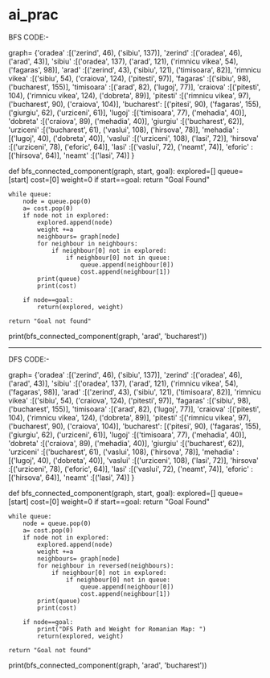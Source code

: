 # ai_prac 

BFS CODE:- 

graph= {'oradea' :[('zerind', 46), ('sibiu', 137)],
    'zerind' :[('oradea', 46), ('arad', 43)],
    'sibiu' :[('oradea', 137), ('arad', 121), ('rimnicu vikea', 54), ('fagaras', 98)],
    'arad' :[('zerind', 43), ('sibiu', 121), ('timisoara', 82)],
    'rimnicu vikea' :[('sibiu', 54), ('craiova', 124), ('pitesti', 97)],
    'fagaras' :[('sibiu', 98), ('bucharest', 155)],
    'timisoara' :[('arad', 82), ('lugoj', 77)],
    'craiova' :[('pitesti', 104), ('rimnicu vikea', 124), ('dobreta', 89)],
    'pitesti' :[('rimnicu vikea', 97), ('bucharest', 90), ('craiova', 104)],
    'bucharest': [('pitesi', 90), ('fagaras', 155), ('giurgiu', 62), ('urziceni', 61)],
    'lugoj' :[('timisoara', 77), ('mehadia', 40)],
    'dobreta' :[('craiova', 89), ('mehadia', 40)],
    'giurgiu' :[('bucharest', 62)],
    'urziceni' :[('bucharest', 61), ('vaslui', 108), ('hirsova', 78)],
    'mehadia' :[('lugoj', 40), ('dobreta', 40)],
    'vaslui' :[('urziceni', 108), ('lasi', 72)],
    'hirsova' :[('urziceni', 78), ('eforic', 64)],
    'lasi' :[('vaslui', 72), ('neamt', 74)],
    'eforic' :[('hirsova', 64)],
    'neamt' :[('lasi', 74)]
}

def bfs_connected_component(graph, start, goal):
    explored=[]
    queue=[start]
    cost=[0]
    weight=0 
    if start==goal:
        return "Goal Found"
        
    while queue:
        node = queue.pop(0)
        a= cost.pop(0) 
        if node not in explored:
            explored.append(node)
            weight +=a 
            neighbours= graph[node]
            for neighbour in neighbours:
                if neighbour[0] not in explored:
                    if neighbour[0] not in queue:
                        queue.append(neighbour[0])
                        cost.append(neighbour[1])
            print(queue)
            print(cost)
            
        if node==goal:
            return(explored, weight)
            
    return "Goal not found"
print(bfs_connected_component(graph, 'arad', 'bucharest'))






_____________________________________________



DFS CODE:- 


graph= {'oradea' :[('zerind', 46), ('sibiu', 137)],
    'zerind' :[('oradea', 46), ('arad', 43)],
    'sibiu' :[('oradea', 137), ('arad', 121), ('rimnicu vikea', 54), ('fagaras', 98)],
    'arad' :[('zerind', 43), ('sibiu', 121), ('timisoara', 82)],
    'rimnicu vikea' :[('sibiu', 54), ('craiova', 124), ('pitesti', 97)],
    'fagaras' :[('sibiu', 98), ('bucharest', 155)],
    'timisoara' :[('arad', 82), ('lugoj', 77)],
    'craiova' :[('pitesti', 104), ('rimnicu vikea', 124), ('dobreta', 89)],
    'pitesti' :[('rimnicu vikea', 97), ('bucharest', 90), ('craiova', 104)],
    'bucharest': [('pitesi', 90), ('fagaras', 155), ('giurgiu', 62), ('urziceni', 61)],
    'lugoj' :[('timisoara', 77), ('mehadia', 40)],
    'dobreta' :[('craiova', 89), ('mehadia', 40)],
    'giurgiu' :[('bucharest', 62)],
    'urziceni' :[('bucharest', 61), ('vaslui', 108), ('hirsova', 78)],
    'mehadia' :[('lugoj', 40), ('dobreta', 40)],
    'vaslui' :[('urziceni', 108), ('lasi', 72)],
    'hirsova' :[('urziceni', 78), ('eforic', 64)],
    'lasi' :[('vaslui', 72), ('neamt', 74)],
    'eforic' :[('hirsova', 64)],
    'neamt' :[('lasi', 74)]
}

def bfs_connected_component(graph, start, goal):
    explored=[]
    queue=[start]
    cost=[0]
    weight=0 
    if start==goal:
        return "Goal Found"
        
    while queue:
        node = queue.pop(0)
        a= cost.pop(0) 
        if node not in explored:
            explored.append(node)
            weight +=a 
            neighbours= graph[node]
            for neighbour in reversed(neighbours):
                if neighbour[0] not in explored:
                    if neighbour[0] not in queue:
                        queue.append(neighbour[0])
                        cost.append(neighbour[1])
            print(queue)
            print(cost)
            
        if node==goal:
            print("DFS Path and Weight for Romanian Map: ")
            return(explored, weight)
            
    return "Goal not found"
print(bfs_connected_component(graph, 'arad', 'bucharest'))
